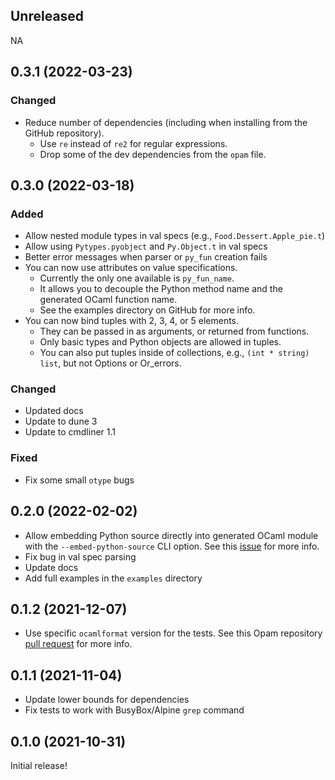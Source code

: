 ## Unreleased

NA

## 0.3.1 (2022-03-23)

### Changed

- Reduce number of dependencies (including when installing from the GitHub repository).
  - Use `re` instead of `re2` for regular expressions.
  - Drop some of the dev dependencies from the `opam` file.

## 0.3.0 (2022-03-18)

### Added

- Allow nested module types in val specs (e.g., `Food.Dessert.Apple_pie.t`)
- Allow using `Pytypes.pyobject` and `Py.Object.t` in val specs
- Better error messages when parser or `py_fun` creation fails
- You can now use attributes on value specifications.
  - Currently the only one available is `py_fun_name`.
  - It allows you to decouple the Python method name and the generated OCaml function name.
  - See the examples directory on GitHub for more info.
- You can now bind tuples with 2, 3, 4, or 5 elements.
  - They can be passed in as arguments, or returned from functions.
  - Only basic types and Python objects are allowed in tuples.
  - You can also put tuples inside of collections, e.g., `(int * string) list`, but not Options or Or_errors.

### Changed

- Updated docs
- Update to dune 3
- Update to cmdliner 1.1

### Fixed

- Fix some small `otype` bugs

## 0.2.0 (2022-02-02)

- Allow embedding Python source directly into generated OCaml module with the `--embed-python-source` CLI option. See this [issue](https://github.com/mooreryan/ocaml_python_bindgen/issues/5) for more info.
- Fix bug in val spec parsing
- Update docs
- Add full examples in the `examples` directory

## 0.1.2 (2021-12-07)

- Use specific `ocamlformat` version for the tests. See this Opam repository [pull request](https://github.com/ocaml/opam-repository/pull/20162#issuecomment-987010684) for more info.

## 0.1.1 (2021-11-04)

- Update lower bounds for dependencies
- Fix tests to work with BusyBox/Alpine `grep` command

## 0.1.0 (2021-10-31)

Initial release!
